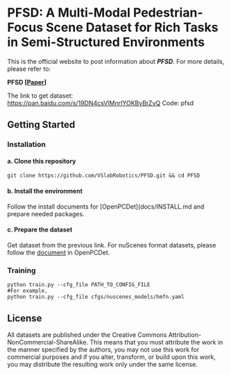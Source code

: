 # PFSD: A Multi-Modal Pedestrian-Focus Scene Dataset for Rich Tasks in Semi-Structured Environments

This is the official website to post information about ***PFSD***. For more details, please refer to: 

**PFSD [[Paper](https://arxiv.org/abs/2502.15342)]** <br />

The link to get dataset: https://pan.baidu.com/s/19DN4csVlMnrIYOKByBrZvQ 
Code: pfsd

## Getting Started
### Installation

#### a. Clone this repository
```shell
git clone https://github.com/VSlabRobotics/PFSD.git && cd PFSD
```
#### b. Install the environment

Follow the install documents for [OpenPCDet](docs/INSTALL.md and prepare needed packages.

#### c. Prepare the dataset 

Get dataset from the previous link.
For nuScenes format datasets, please follow the [document](https://github.com/open-mmlab/OpenPCDet/blob/master/docs/GETTING_STARTED.md) in OpenPCDet.

### Training

```shell
python train.py --cfg_file PATH_TO_CONFIG_FILE
#For example,
python train.py --cfg_file cfgs/nuscenes_models/hmfn.yaml
```

## License
All datasets are published under the Creative Commons Attribution-NonCommercial-ShareAlike. This means that you must attribute the work in the manner specified by the authors, you may not use this work for commercial purposes and if you alter, transform, or build upon this work, you may distribute the resulting work only under the same license.
